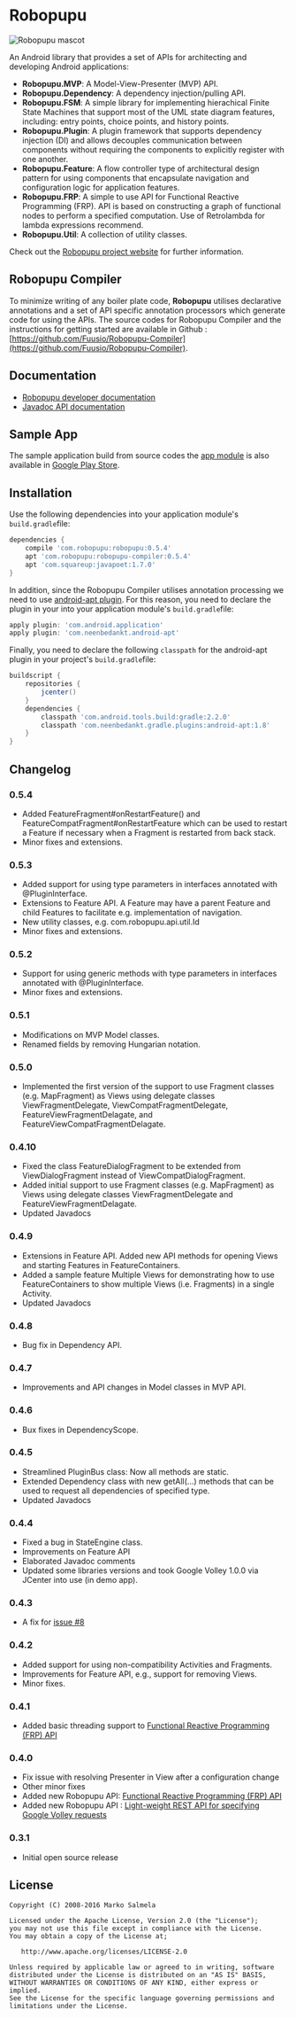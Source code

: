 # Robopupu

<img src="https://github.com/Fuusio/Robopupu/blob/gh-pages/images/robopupu_header_image.png" alt="Robopupu mascot"/>

An Android library that provides a set of APIs for architecting and developing Android applications:

* **Robopupu.MVP**: A Model-View-Presenter (MVP) API.
* **Robopupu.Dependency**: A dependency injection/pulling API.
* **Robopupu.FSM**: A simple library for implementing hierachical Finite State Machines that support most of the UML state diagram features, including: entry points, choice points, and history points.
* **Robopupu.Plugin**: A plugin framework that supports dependency injection (DI) and allows decouples communication between components without requiring the components to explicitly register with one another.
* **Robopupu.Feature**: A flow controller type of architectural design pattern for using components that encapsulate navigation and configuration logic for application features.
* **Robopupu.FRP**: A simple to use API for Functional Reactive Programming (FRP). API is based on constructing a graph of functional nodes to perform a specified computation. Use of Retrolambda for lambda expressions recommend.
* **Robopupu.Util**: A collection of utility classes.

Check out the [Robopupu project website](http://robopupu.com/) for further information.

## Robopupu Compiler
To minimize writing of any boiler plate code, **Robopupu** utilises declarative annotations and a set of API specific annotation processors which generate code for using the APIs. The source codes for Robopupu Compiler and the instructions for getting started are available in Github : [https://github.com/Fuusio/Robopupu-Compiler](https://github.com/Fuusio/Robopupu-Compiler).

## Documentation

* [Robopupu developer documentation](http://robopupu.com/)
* [Javadoc API documentation](http://fuusio.github.io/Robopupu/javadocs/)

## Sample App 
The sample application build from source codes the [app module](https://github.com/Fuusio/Robopupu/tree/master/app) is also available in [Google Play Store](https://play.google.com/store/apps/details?id=com.robopupu).

## Installation
Use the following dependencies into your application module's ```build.gradle```file:

```groovy
dependencies {
	compile 'com.robopupu:robopupu:0.5.4'
	apt 'com.robopupu:robopupu-compiler:0.5.4'	
	apt 'com.squareup:javapoet:1.7.0' 
}
```
In addition, since the Robopupu Compiler utilises annotation processing we need to use [android-apt plugin](https://bitbucket.org/hvisser/android-apt). For this reason, you need to declare the plugin in your into your application module's ```build.gradle```file:

```groovy
apply plugin: 'com.android.application'
apply plugin: 'com.neenbedankt.android-apt'
```
Finally, you need to declare the following ```classpath``` for the android-apt plugin in your project's ```build.gradle```file:

```groovy
buildscript {
    repositories {
        jcenter()
    }
    dependencies {
        classpath 'com.android.tools.build:gradle:2.2.0'
        classpath 'com.neenbedankt.gradle.plugins:android-apt:1.8'
    }
}
```

## Changelog

### 0.5.4
* Added FeatureFragment#onRestartFeature() and FeatureCompatFragment#onRestartFeature which can be used to restart a Feature if necessary when a Fragment is restarted from back stack.
* Minor fixes and extensions.

### 0.5.3
* Added support for using type parameters in interfaces annotated with @PluginInterface.
* Extensions to Feature API. A Feature may have a parent Feature and child Features to facilitate e.g. implementation of navigation.
* New utility classes, e.g. com.robopupu.api.util.Id
* Minor fixes and extensions.

### 0.5.2
* Support for using generic methods with type parameters in interfaces annotated with @PluginInterface.
* Minor fixes and extensions.

### 0.5.1
* Modifications on MVP Model classes.
* Renamed fields by removing Hungarian notation.
 
### 0.5.0
* Implemented the first version of the support to use Fragment classes (e.g. MapFragment) as Views using delegate classes ViewFragmentDelegate, ViewCompatFragmentDelegate, FeatureViewFragmentDelagate, and FeatureViewCompatFragmentDelagate.
 
### 0.4.10
* Fixed the class FeatureDialogFragment to be extended from ViewDialogFragment instead of ViewCompatDialogFragment.
* Added initial support to use Fragment classes (e.g. MapFragment) as Views using delegate classes ViewFragmentDelegate and FeatureViewFragmentDelagate.
* Updated Javadocs

### 0.4.9
* Extensions in Feature API. Added new API methods for opening Views and starting Features in FeatureContainers.
* Added a sample feature Multiple Views for demonstrating how to use FeatureContainers to show multiple Views (i.e. Fragments) in a single Activity.
* Updated Javadocs

### 0.4.8
* Bug fix in Dependency API.

### 0.4.7
* Improvements and API changes in Model classes in MVP API.
 
### 0.4.6
* Bux fixes in DependencyScope.

### 0.4.5
* Streamlined PluginBus class: Now all methods are static.
* Extended Dependency class with new getAll(...) methods that can be used to request all dependencies of specified type.
* Updated Javadocs

### 0.4.4
* Fixed a bug in StateEngine class.
* Improvements on Feature API
* Elaborated Javadoc comments
* Updated some libraries versions and took Google Volley 1.0.0 via JCenter into use (in demo app).

### 0.4.3
* A fix for [issue #8](https://github.com/Fuusio/Robopupu/issues/8)

### 0.4.2
* Added support for using non-compatibility Activities and Fragments.
* Improvements for Feature API, e.g., support for removing Views. 
* Minor fixes.

### 0.4.1
* Added basic threading support to [Functional Reactive Programming (FRP) API](https://robopupu.com/robopupu-frp/)

### 0.4.0
* Fix issue with resolving Presenter in View after a configuration change
* Other minor fixes
* Added new Robopupu API: [Functional Reactive Programming (FRP) API](https://robopupu.com/robopupu-frp/)
* Added new Robopupu API : [Light-weight REST API for specifying Google Volley requests](https://robopupu.com/robopupu-rest-api/)

### 0.3.1
* Initial open source release

## License
```
Copyright (C) 2008-2016 Marko Salmela

Licensed under the Apache License, Version 2.0 (the "License");
you may not use this file except in compliance with the License.
You may obtain a copy of the License at;

   http://www.apache.org/licenses/LICENSE-2.0

Unless required by applicable law or agreed to in writing, software
distributed under the License is distributed on an "AS IS" BASIS,
WITHOUT WARRANTIES OR CONDITIONS OF ANY KIND, either express or implied.
See the License for the specific language governing permissions and
limitations under the License.
```
